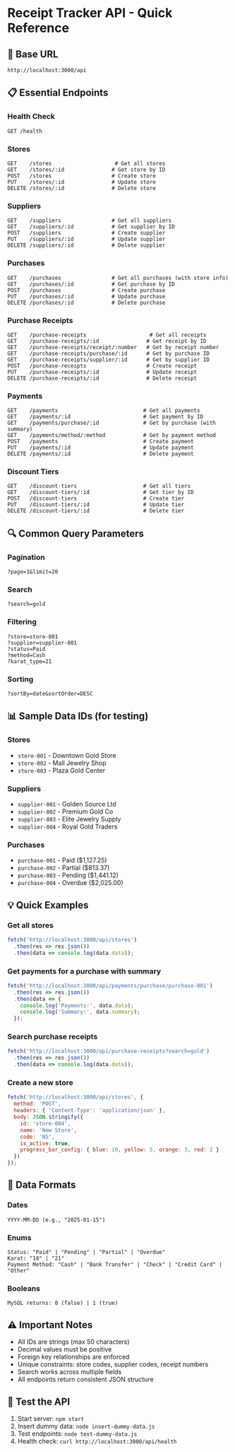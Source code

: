 # Receipt Tracker API - Quick Reference

## 🚀 Base URL
```
http://localhost:3000/api
```

## 📋 Essential Endpoints

### Health Check
```http
GET /health
```

### Stores
```http
GET    /stores                    # Get all stores
GET    /stores/:id               # Get store by ID
POST   /stores                   # Create store
PUT    /stores/:id               # Update store
DELETE /stores/:id               # Delete store
```

### Suppliers
```http
GET    /suppliers                # Get all suppliers
GET    /suppliers/:id            # Get supplier by ID
POST   /suppliers                # Create supplier
PUT    /suppliers/:id            # Update supplier
DELETE /suppliers/:id            # Delete supplier
```

### Purchases
```http
GET    /purchases                # Get all purchases (with store info)
GET    /purchases/:id            # Get purchase by ID
POST   /purchases                # Create purchase
PUT    /purchases/:id            # Update purchase
DELETE /purchases/:id            # Delete purchase
```

### Purchase Receipts
```http
GET    /purchase-receipts                    # Get all receipts
GET    /purchase-receipts/:id               # Get receipt by ID
GET    /purchase-receipts/receipt/:number   # Get by receipt number
GET    /purchase-receipts/purchase/:id      # Get by purchase ID
GET    /purchase-receipts/supplier/:id      # Get by supplier ID
POST   /purchase-receipts                   # Create receipt
PUT    /purchase-receipts/:id               # Update receipt
DELETE /purchase-receipts/:id               # Delete receipt
```

### Payments
```http
GET    /payments                           # Get all payments
GET    /payments/:id                       # Get payment by ID
GET    /payments/purchase/:id              # Get by purchase (with summary)
GET    /payments/method/:method            # Get by payment method
POST   /payments                           # Create payment
PUT    /payments/:id                       # Update payment
DELETE /payments/:id                       # Delete payment
```

### Discount Tiers
```http
GET    /discount-tiers                     # Get all tiers
GET    /discount-tiers/:id                 # Get tier by ID
POST   /discount-tiers                     # Create tier
PUT    /discount-tiers/:id                 # Update tier
DELETE /discount-tiers/:id                 # Delete tier
```

## 🔍 Common Query Parameters

### Pagination
```
?page=1&limit=20
```

### Search
```
?search=gold
```

### Filtering
```
?store=store-001
?supplier=supplier-001
?status=Paid
?method=Cash
?karat_type=21
```

### Sorting
```
?sortBy=date&sortOrder=DESC
```

## 📊 Sample Data IDs (for testing)

### Stores
- `store-001` - Downtown Gold Store
- `store-002` - Mall Jewelry Shop  
- `store-003` - Plaza Gold Center

### Suppliers
- `supplier-001` - Golden Source Ltd
- `supplier-002` - Premium Gold Co
- `supplier-003` - Elite Jewelry Supply
- `supplier-004` - Royal Gold Traders

### Purchases
- `purchase-001` - Paid ($1,127.25)
- `purchase-002` - Partial ($813.37)
- `purchase-003` - Pending ($1,441.12)
- `purchase-004` - Overdue ($2,025.00)

## 💡 Quick Examples

### Get all stores
```javascript
fetch('http://localhost:3000/api/stores')
  .then(res => res.json())
  .then(data => console.log(data.data));
```

### Get payments for a purchase with summary
```javascript
fetch('http://localhost:3000/api/payments/purchase/purchase-001')
  .then(res => res.json())
  .then(data => {
    console.log('Payments:', data.data);
    console.log('Summary:', data.summary);
  });
```

### Search purchase receipts
```javascript
fetch('http://localhost:3000/api/purchase-receipts?search=gold')
  .then(res => res.json())
  .then(data => console.log(data.data));
```

### Create a new store
```javascript
fetch('http://localhost:3000/api/stores', {
  method: 'POST',
  headers: { 'Content-Type': 'application/json' },
  body: JSON.stringify({
    id: 'store-004',
    name: 'New Store',
    code: 'NS',
    is_active: true,
    progress_bar_config: { blue: 10, yellow: 5, orange: 3, red: 2 }
  })
});
```

## 📝 Data Formats

### Dates
```
YYYY-MM-DD (e.g., "2025-01-15")
```

### Enums
```
Status: "Paid" | "Pending" | "Partial" | "Overdue"
Karat: "18" | "21"
Payment Method: "Cash" | "Bank Transfer" | "Check" | "Credit Card" | "Other"
```

### Booleans
```
MySQL returns: 0 (false) | 1 (true)
```

## ⚠️ Important Notes

- All IDs are strings (max 50 characters)
- Decimal values must be positive
- Foreign key relationships are enforced
- Unique constraints: store codes, supplier codes, receipt numbers
- Search works across multiple fields
- All endpoints return consistent JSON structure

## 🧪 Test the API

1. Start server: `npm start`
2. Insert dummy data: `node insert-dummy-data.js`
3. Test endpoints: `node test-dummy-data.js`
4. Health check: `curl http://localhost:3000/api/health`


